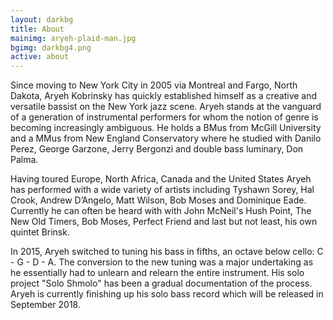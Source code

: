 ```yaml
---
layout: darkbg
title: About
mainimg: aryeh-plaid-man.jpg
bgimg: darkbg4.png
active: about
---
```

Since moving to New York City in 2005 via Montreal and Fargo, North Dakota, Aryeh Kobrinsky has quickly established himself as a creative and versatile bassist on the New York jazz scene. Aryeh stands at the vanguard of a generation of instrumental performers for whom the notion of genre is becoming increasingly ambiguous. He holds a BMus from McGill University and a MMus from New England Conservatory where he studied with Danilo Perez, George Garzone, Jerry Bergonzi and double bass luminary, Don Palma.

Having toured Europe, North Africa, Canada and the United States Aryeh has performed with a wide variety of artists including Tyshawn Sorey, Hal Crook, Andrew D’Angelo, Matt Wilson, Bob Moses and Dominique Eade. Currently he can often be heard with with John McNeil's Hush Point, The New Old Timers, Bob Moses, Perfect Friend and last but not least, his own quintet Brinsk. 

In 2015, Aryeh switched to tuning his bass in fifths, an octave below cello: C - G - D - A. The conversion to the new tuning was a major undertaking as he essentially had to unlearn and relearn the entire instrument. His solo project "Solo Shmolo" has been a gradual documentation of the process. Aryeh is currently finishing up his solo bass record which will be released in September 2018.

